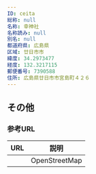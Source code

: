 ```yaml
---
ID: ceita
総称: null
名称: 幸神社
名称読み: null
別名: null
都道府県: 広島県
区域: 廿日市市
緯度: 34.2973477
経度: 132.3217115
郵便番号: 7390588
住所: 広島県廿日市市宮島町４２６
---
```


## その他

### 参考URL

| URL | 説明          |
| --- | ------------- |
|     | OpenStreetMap |

